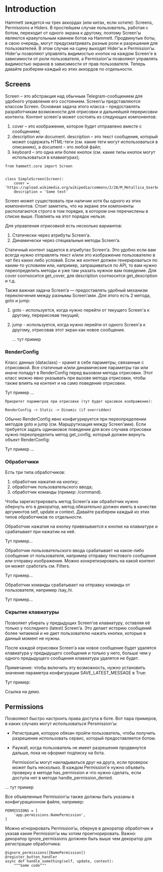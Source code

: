 # Introduction

Hammett зиждется на трех аккордах (или китах, если хотите): Screens, Permissions и Hiders. В простейшем случае
пользователь, работая с ботом, переходит от одного экрана к другому, поэтому Screen'ы являются краеугольным камнем
ботов на Hammett. Продвинутые боты, в свою очередь, могут предусматривать разные роли и разрешения для пользователей.
В этом случае на сцену выходят Hider'ы и Permission'ы. Hider'ы позволяют управлять видимостью кнопок на каждом
Screen'е в зависимости от роли пользователя, а Permission'ы позволяют управлять видимостью экранов в зависимости от
прав пользователя. Теперь давайте разберем каждый из этих аккордов по отдельности.

## Screens

Screen – это абстракция над обычным Telegram-сообщением для удобного управления его состоянием. Screen’ы представляются
классом Screen. Основная задача этого класса – предоставлять разработчикам возможности для отрисовки и дальнейшей
перерисовки контента. Контент screen'а может состоять из следующих компонентов:

1. cover – это изображение, которое будет отправлено вместе с сообщением;
2. description или document. description – это текст сообщения, который может содержать HTML-теги (см. какие теги могут
   использоваться в описаниях), а document – это любой файл;
3. keyboard – это одна или более кнопок (см. какие типы кнопок могут использоваться в клавиатурах);

```python3
from hammett.core import Screen


class SimpleScreen(Screen):
    cover = 'https://upload.wikimedia.org/wikipedia/commons/2/28/M_Metallica_Userbox.PNG'
    description = 'Some text'
```

Screen может существовать при наличии хотя бы одного из этих компонентов. Стоит заметить, что на экране эти компоненты
располагаются строго в том порядке, в котором они перечислены в списке выше. Повлиять на этот порядок нельзя.

Для управления отрисовкой есть несколько вариантов:

1. Статически через атрибуты Screen’а.
2. Динамически через специальные методы Screen’а.

Статичный контент задается в атрибутах Screen’а. Это удобно если вам всегда нужно отправлять текст и/или это изображение
пользователю в чат без каких либо условий. Если же контент должен генерироваться по каким-то условиям или, например,
запрашиваться по API, то вам нужно переопределить методы и уже там указать нужное вам поведение. Для cover соотносится
get_cover, для description соотносится get_description и т.д.

Также важная задача Screen’а — предоставлять удобный механизм переключения между разнымы Screen’ами. Для этого есть 2
метода, goto и jump:

1. goto - используется, когда нужно перейти от текущего Screen'а к другому, перерисовав текущий;
2. jump - используется, когда нужно перейти от одного Screen'а к другому, отрисовав этот экран как новое сообщение.

   	… тут пример

### RenderConfig

Класс данных (dataclass) - хранит в себе параметры, связанные с отрисовкой. Все статичные и/или динамические параметры
так или иначе попадут в RenderConfig перед вызовом метода отрисовки. Этот класс можно явно указывать при вызове метода
отрисовки, чтобы также влиять на контент и на само поведение отрисовки.

Тут пример
…

	Приоритет параметров при отрисовке (тут будет красивое изображение):

	RenderConfig -> Static -> Dinamic (if overridden)

Обычно RenderConfig явно конфигурируется при переопределении методов goto и jump (см. Маршрутизация между Screen’ами).
Если требуется задать одинаковое поведение для всех случаев отрисовки нужно переопределить метод get_config, который
должен вернуть объект RenderConfig:

Тут пример
…

### Обработчики

Есть три типа обработчиков:

1) обработчик нажатия на кнопку;
2) обработчик пользовательского ввода;
3) обработчик команды (пример: /command).

Чтобы зарегистрировать метод Screen’а как обработчик нужно обернуть его в декоратор, метод обязательно должен иметь в
качестве аргументов self, update и context. Давайте разберем каждый из этих типов обработчиков по отдельности.

Обработчик нажатия на кнопку привязывается к кнопке на клавиатуре и срабатывает при нажатии на неё.

Тут пример…

Обработчик пользовательского ввода срабатывает на какое-либо сообщение от пользователя, например отправку текстового
сообщения или отправку изображения. Можно конкретизировать на какой контент он может сработать см. Filters.

Тут пример…

Обработчик команды срабатывает на отправку команды от пользователя, например /say_hi.

Тут пример…

### Скрытие клавиатуры

Позволяет убирать у предыдущих Screen’ов клавиатуру, оставляя её только у последнего (latest) Screen’а. Это делает
историю сообщений более читаемой и не дает пользователю нажать кнопки, которые в данный момент не нужны.

После каждой отрисовки Screen’а как новое сообщение будет удалятся клавиатура у предыдущего сообщения и только у него,
больше чем у одного предыдущего сообщения клавиатура удалятся не будет.

Примечание: чтобы включить эту возможность, нужно установить значение параметра конфигурации SAVE_LATEST_MESSAGE в True:

Тут пример:

Ссылка на демо.

## Permissions

Позволяют быстро настроить права доступа в боте. Вот пара примеров, в каких случаях могут использоваться Persmission'ы:

- Регистрация, которую обязан пройти пользователь, чтобы получить разрешение использовать сервис, который
  предоставляется ботом.
- Paywall, когда пользователь не имеет разрешения продвинутся дальше, пока не оформит подписку на бота.

  Permission’ы могут накладываться друг на друга, если проверок может быть несколько. В каждом Permission’е нужно
  объявить проверку в методе has_permission и что нужно сделать, если доступа нет в методе handle_permission_denied.

… тут пример

Все объявленные Permission’ы также должны быть указаны в конфигурационном файле, например:

```python3
PERMISSIONS = [
    'app.permissions.NamePermission',
]
```

Можно игнорировать Permission’ы, обернув в декоратор обработчик и указав какие Permission’ы мы хотим проигнорировать.
Важно: декоратор ignore_permissions должнен быть выше чем декоратор для регистрации обработчика:

```python3
@ignore_permissions([NamePermission])
@register_button_handler
async def handle_something(self, update, context):
    """Some code"""
```

